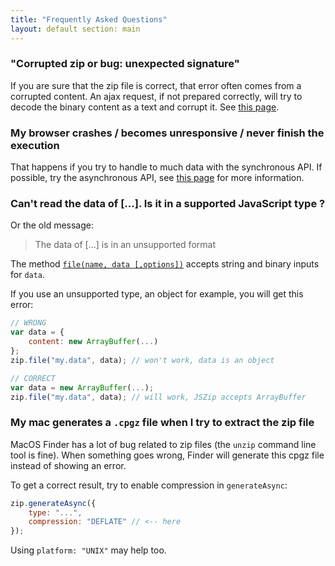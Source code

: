 ```yaml
---
title: "Frequently Asked Questions"
layout: default section: main
---
```


### "Corrupted zip or bug: unexpected signature"

If you are sure that the zip file is correct, that error often comes from a corrupted content. An ajax request, if not
prepared correctly, will try to decode the binary content as a text and corrupt it. See
[this page]({{site.baseurl}}/documentation/howto/read_zip.html).

### My browser crashes / becomes unresponsive / never finish the execution

That happens if you try to handle to much data with the synchronous API. If possible, try the asynchronous API, see
[this page]({{site.baseurl}}/documentation/limitations.html) for more information.

### Can't read the data of [...]. Is it in a supported JavaScript type ?

Or the old message:

> The data of [...] is in an unsupported format

The method [`file(name, data [,options])`]({{site.baseurl}}/documentation/api_jszip/file_data.html)
accepts string and binary inputs for `data`.

If you use an unsupported type, an object for example, you will get this error:

```js
// WRONG
var data = {
    content: new ArrayBuffer(...)
};
zip.file("my.data", data); // won't work, data is an object

// CORRECT
var data = new ArrayBuffer(...);
zip.file("my.data", data); // will work, JSZip accepts ArrayBuffer
```

### My mac generates a `.cpgz` file when I try to extract the zip file

MacOS Finder has a lot of bug related to zip files (the `unzip` command line tool is fine). When something goes wrong,
Finder will generate this cpgz file instead of showing an error.

To get a correct result, try to enable compression in `generateAsync`:

```js
zip.generateAsync({
    type: "...",
    compression: "DEFLATE" // <-- here
});
```

Using `platform: "UNIX"` may help too.

